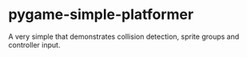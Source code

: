pygame-simple-platformer
========================

A very simple that demonstrates collision detection, sprite groups and controller input.
